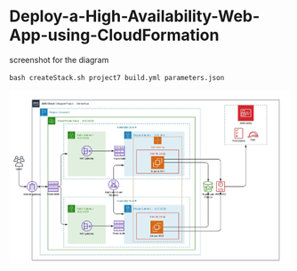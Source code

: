 # Deploy-a-High-Availability-Web-App-using-CloudFormation

screenshot for the diagram

`bash createStack.sh project7 build.yml parameters.json `

![Diagram](/Blank%20Diagram%20project.jpeg)
